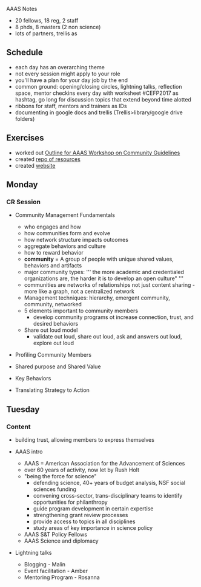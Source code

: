AAAS Notes

* 20 fellows, 18 reg, 2 staff
* 8 phds, 8 masters (2 non science)
* lots of partners, trellis as 

## Schedule
* each day has an overarching theme
* not every session might apply to your role
* you'll have a plan for your day job by the end
* common ground: opening/closing circles, lightning talks, reflection space, mentor checkins every day with worksheet #CEFP2017 as hashtag, go long for discussion topics that extend beyond time alotted
* ribbons for staff, mentors and trainers as IDs
* documenting in google docs and trellis (Trellis>library/google drive folders)

## Exercises
* worked out [Outline for AAAS Workshop on Community Guidelines](https://docs.google.com/document/d/1O0Im0k-Ta8QUUw1v_HfmQTX1FAOa6uJeLWAcNC90BKQ/edit#)
* created [repo of resources](https://github.com/auremoser/aaas-guides)
* created [website](https://auremoser.github.io/aaas-guides/)


## Monday
### CR Session

* Community Management Fundamentals

	* who engages and how
	* how communities form and evolve
	* how network structure impacts outcomes
	* aggregate behaviors and culture
	* how to reward behavior
	* **community** = A group of people with unique shared values, behaviors and artifacts
	* major community types:
	'''
	the more academic and credentialed organizations are, the harder it is to develop an open culture"
	'''
	* communities are networks of relationships not just content sharing - more like a graph, not a centralized network
	* Management techniques: hierarchy, emergent community, community, networked
	* 5 elements important to community members
		* develop community programs ot increase connection, trust, and desired behaviors
	* Share out loud model
		* validate out loud, share out loud, ask and answers out loud, explore out loud

* Profiling Community Members
* Shared purpose and Shared Value
* Key Behaviors
* Translating Strategy to Action


## Tuesday
### Content

* building trust, allowing members to express themselves
* AAAS intro
	* AAAS = American Association for the Advancement of Sciences
	* over 60 years of activity, now let by Rush Holt
	* "being the force for science"
		* defending science, 40+ years of budget analysis, NSF social sciences funding
		* convening cross-sector, trans-disciplinary teams to identify opportunities for philanthropy
		* guide program development in certain expertise
		* strengthening grant review processes
		* provide access to topics in all disciplines
		* study areas of key importance in science policy
	* AAAS S&T Policy Fellows
	* AAAS Science and diplomacy

* Lightning talks 
	* Blogging - Malin
	* Event facilitation - Amber
	* Mentoring Program - Rosanna
